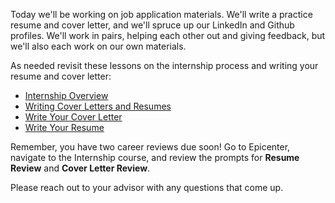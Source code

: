 Today we'll be working on job application materials. We'll write a practice resume and cover letter, and we'll spruce up our LinkedIn and Github profiles. We'll work in pairs, helping each other out and giving feedback, but we'll also each work on our own materials.

As needed revisit these lessons on the internship process and writing your resume and cover letter:

* [Internship Overview](https://www.learnhowtoprogram.com/internship-and-job-search/internship-process/internship-overview)
* [Writing Cover Letters and Resumes](https://www.learnhowtoprogram.com/internship-and-job-search/applying-for-internships-and-jobs/writing-cover-letters-and-resumes)
* [Write Your Cover Letter](https://www.learnhowtoprogram.com/internship-and-job-search/applying-for-internships-and-jobs/writing-your-cover-letter)
* [Write Your Resume](https://www.learnhowtoprogram.com/internship-and-job-search/applying-for-internships-and-jobs/writing-your-resume)

Remember, you have two career reviews due soon! Go to Epicenter, navigate to the Internship course, and review the prompts for **Resume Review** and **Cover Letter Review**.

Please reach out to your advisor with any questions that come up.